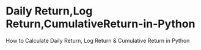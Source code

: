 # Daily Return,Log Return,CumulativeReturn-in-Python
How to Calculate Daily Return, Log Return &amp; Cumulative Return in Python

